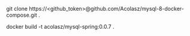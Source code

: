 git clone https://<github_token>@github.com/Acolasz/mysql-8-docker-compose.git .

docker build -t acolasz/mysql-spring:0.0.7 .

